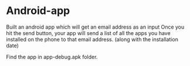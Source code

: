 # Android-app
Built an android app which will get an email address as an input
Once you hit the send button, your app will send a list of all the apps you have installed on the phone to that email address.
(along with the installation date) 

Find the app in app-debug.apk folder.
